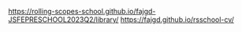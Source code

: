 https://rolling-scopes-school.github.io/fajgd-JSFEPRESCHOOL2023Q2/library/
https://fajgd.github.io/rsschool-cv/



 
